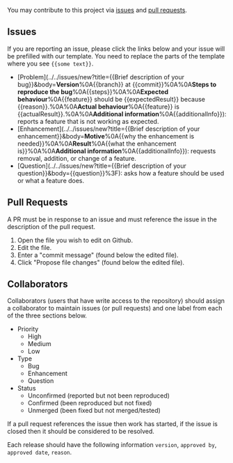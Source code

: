 You may contribute to this project via [issues](#issues) and [pull requests](#pull-requests).

## Issues
If you are reporting an issue, please click the links below and your issue will be prefilled with our template. You need to replace the parts of the template where you see `{{some text}}`.

- [Problem](../../issues/new?title={{Brief description of your bug}}&body=**Version**%0A{{branch}} at {{commit}}%0A%0A**Steps to reproduce the bug**%0A{{steps}}%0A%0A**Expected behaviour**%0A{{feature}} should be {{expectedResult}} because {{reason}}.%0A%0A**Actual behaviour**%0A{{feature}} is {{actualResult}}.%0A%0A**Additional information**%0A{{additionalInfo}}): reports a feature that is not working as expected.
- [Enhancement](../../issues/new?title={{Brief description of your enhancement}}&body=**Motive**%0A{{why the enhancement is needed}}%0A%0A**Result**%0A{{what the enhancement is}}%0A%0A**Additional information**%0A{{additionalInfo}}): requests removal, addition, or change of a feature.
- [Question](../../issues/new?title={{Brief description of your question}}&body={{question}}%3F): asks how a feature should be used or what a feature does.

## Pull Requests
A PR must be in response to an issue and must reference the issue in the description of the pull request.

1. Open the file you wish to edit on Github.
2. Edit the file.
3. Enter a "commit message" (found below the edited file).
4. Click "Propose file changes" (found below the edited file).

## Collaborators
Collaborators (users that have write access to the repository) should assign a collaborator to maintain issues (or pull requests) and one label from each of the three sections below.

- Priority
    - High
    - Medium
    - Low
- Type
    - Bug
    - Enhancement
    - Question
- Status
    - Unconfirmed (reported but not been reproduced)
    - Confirmed (been reproduced but not fixed)
    - Unmerged (been fixed but not merged/tested)

If a pull request references the issue then work has started, if the issue is closed then it should be considered to be resolved.

Each release should have the following information `version`, `approved by`, `approved date`, `reason`.

